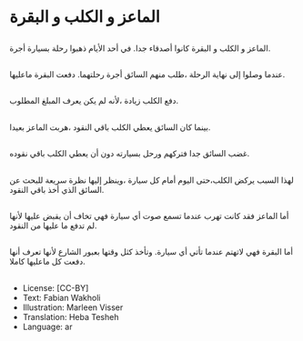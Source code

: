 # الماعز و الكلب و البقرة

##
الماعز و الكلب و البقرة كانوا أصدقاء جدا.
في أحد الأيام ذهبوا رحلة بسيارة أجرة.

##
عندما وصلوا إلى نهاية الرحلة ،طلب منهم السائق أجرة رحلتهما.
دفعت البقرة ماعليها.

##
دفع الكلب زيادة ،لأنه لم يكن يعرف المبلغ المطلوب.

##
بينما كان السائق يعطي الكلب باقي النقود ،هربت الماعز بعيدا.

##
غضب السائق جدا فتركهم ورحل بسيارته دون أن يعطي الكلب باقي نقوده.

##
لهذا السبب يركض الكلب،حتى اليوم أمام كل سيارة ،وينظر إليها نظرة سريعة
للبحث عن السائق الذي أخذ باقي النقود.

##
أما الماعز فقد كانت تهرب عندما تسمع صوت أي سيارة
فهي تخاف أن يقبض عليها لأنها لم تدفع ما عليها من النقود.

##
أما البقرة فهي لاتهتم عندما تأتي أي سيارة.
وتأخذ كثل وقتها بعبور الشارع
لأنها تعرف أنها دفعت كل ماعليها كاملا.


##
* License: [CC-BY]
* Text: Fabian Wakholi
* Illustration: Marleen Visser
* Translation: Heba Tesheh
* Language: ar
